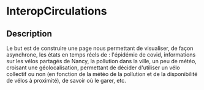 # InteropCirculations

## Description
Le but est de construire une page nous permettant de visualiser, de façon asynchrone, les états en temps réels de :
l'épidémie de covid,
informations sur les vélos partagés de Nancy,
la pollution dans la ville,
un peu de météo, croisant une géolocalisation,
permettant de décider d'utiliser un vélo collectif ou non (en fonction de la météo de la pollution et de la disponibilité de vélos à proximité), 
de savoir où le garer, etc.